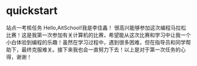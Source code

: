# quickstart
站点一考核任务
Hello,AitSchool!我是李佳鑫！
很高兴能够参加这次编程马拉松比赛！这是我第一次参加有关计算机的比赛，希望能从这次比赛和学习中让我一个小白体验到编程的乐趣！虽然在学习过程中，遇到很多困难，但在指导员和同学帮助下，最终克服难关。接下来我也会一直努力下去！以上是对于第一次任务的心得，谢谢！
